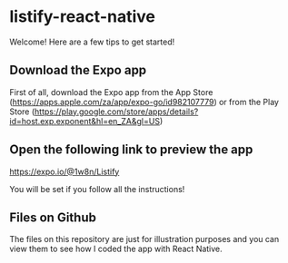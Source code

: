 # listify-react-native
Welcome!
Here are a few tips to get started!

## Download the Expo app
First of all, download the Expo app from the App Store (https://apps.apple.com/za/app/expo-go/id982107779) or from the Play Store (https://play.google.com/store/apps/details?id=host.exp.exponent&hl=en_ZA&gl=US)

## Open the following link to preview the app
https://expo.io/@1w8n/Listify

You will be set if you follow all the instructions!

## Files on Github
The files on this repository are just for illustration purposes and you can view them to see how I coded the app with React Native.
